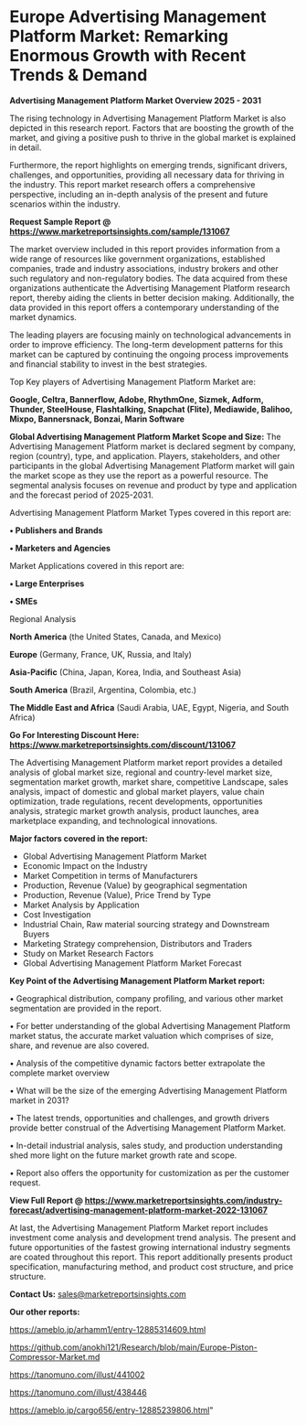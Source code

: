 # Europe Advertising Management Platform Market: Remarking Enormous Growth with Recent Trends & Demand

<Strong> Advertising Management Platform Market Overview 2025 - 2031</strong>

The rising technology in Advertising Management Platform Market is also depicted in this research report. Factors that are boosting the growth of the market, and giving a positive push to thrive in the global market is explained in detail.

Furthermore, the report highlights on emerging trends, significant drivers, challenges, and opportunities, providing all necessary data for thriving in the industry. This report market research offers a comprehensive perspective, including an in-depth analysis of the present and future scenarios within the industry.

<strong>Request Sample Report @ <a href=https://www.marketreportsinsights.com/sample/131067>https://www.marketreportsinsights.com/sample/131067</a></strong>

The market overview included in this report provides information from a wide range of resources like government organizations, established companies, trade and industry associations, industry brokers and other such regulatory and non-regulatory bodies. The data acquired from these organizations authenticate the Advertising Management Platform research report, thereby aiding the clients in better decision making. Additionally, the data provided in this report offers a contemporary understanding of the market dynamics.

The leading players are focusing mainly on technological advancements in order to improve efficiency. The long-term development patterns for this market can be captured by continuing the ongoing process improvements and financial stability to invest in the best strategies.

Top Key players of Advertising Management Platform Market are:

<strong>Google, Celtra, Bannerflow, Adobe, RhythmOne, Sizmek, Adform, Thunder, SteelHouse, Flashtalking, Snapchat (Flite), Mediawide, Balihoo, Mixpo, Bannersnack, Bonzai, Marin Software</strong>

<strong><b>Global Advertising Management Platform Market Scope and Size:</b></strong>
The Advertising Management Platform market is declared segment by company, region (country), type, and application. Players, stakeholders, and other participants in the global Advertising Management Platform market will gain the market scope as they use the report as a powerful resource. The segmental analysis focuses on revenue and product by type and application and the forecast period of 2025-2031.

Advertising Management Platform Market Types covered in this report are:

<strong>• Publishers and Brands

• Marketers and Agencies</strong>

Market Applications covered in this report are:

<strong>• Large Enterprises

• SMEs</strong> 

Regional Analysis

<strong>North America</strong> (the United States, Canada, and Mexico)

<strong>Europe</strong> (Germany, France, UK, Russia, and Italy)

<strong>Asia-Pacific</strong> (China, Japan, Korea, India, and Southeast Asia)

<strong>South America</strong> (Brazil, Argentina, Colombia, etc.)

<strong>The Middle East and Africa</strong> (Saudi Arabia, UAE, Egypt, Nigeria, and South Africa)

<strong>Go For Interesting Discount Here: <a href=https://www.marketreportsinsights.com/discount/131067>https://www.marketreportsinsights.com/discount/131067</a></strong>

The Advertising Management Platform market report provides a detailed analysis of global market size, regional and country-level market size, segmentation market growth, market share, competitive Landscape, sales analysis, impact of domestic and global market players, value chain optimization, trade regulations, recent developments, opportunities analysis, strategic market growth analysis, product launches, area marketplace expanding, and technological innovations.

<strong><b>Major factors covered in the report:</b></strong>
<ul>
  <li>Global Advertising Management Platform Market </li>
  <li>Economic Impact on the Industry</li>
  <li>Market Competition in terms of Manufacturers</li>
  <li>Production, Revenue (Value) by geographical segmentation</li>
  <li>Production, Revenue (Value), Price Trend by Type</li>
  <li>Market Analysis by Application</li>
  <li>Cost Investigation</li>
  <li>Industrial Chain, Raw material sourcing strategy and Downstream Buyers</li>
  <li>Marketing Strategy comprehension, Distributors and Traders</li>
  <li>Study on Market Research Factors</li>
  <li>Global Advertising Management Platform Market Forecast</li>
</ul>

<strong><b>Key Point of the Advertising Management Platform Market report:</b></strong>

• Geographical distribution, company profiling, and various other market segmentation are provided in the report.

• For better understanding of the global Advertising Management Platform market status, the accurate market valuation which comprises of size, share, and revenue are also covered.

• Analysis of the competitive dynamic factors better extrapolate the complete market overview

• What will be the size of the emerging Advertising Management Platform market in 2031?

• The latest trends, opportunities and challenges, and growth drivers provide better construal of the Advertising Management Platform Market.

• In-detail industrial analysis, sales study, and production understanding shed more light on the future market growth rate and scope.

• Report also offers the opportunity for customization as per the customer request.

<strong><b>View Full Report @ <a href=https://www.marketreportsinsights.com/industry-forecast/advertising-management-platform-market-2022-131067>https://www.marketreportsinsights.com/industry-forecast/advertising-management-platform-market-2022-131067</a></b></strong>


At last, the Advertising Management Platform Market report includes investment come analysis and development trend analysis. The present and future opportunities of the fastest growing international industry segments are coated throughout this report. This report additionally presents product specification, manufacturing method, and product cost structure, and price structure.

<strong>Contact Us:</strong>
sales@marketreportsinsights.com

<strong>Our other reports:</strong>

<a href=https://ameblo.jp/arhamm1/entry-12885314609.html>https://ameblo.jp/arhamm1/entry-12885314609.html</a>

<a href=https://github.com/anokhi121/Research/blob/main/Europe-Piston-Compressor-Market.md>https://github.com/anokhi121/Research/blob/main/Europe-Piston-Compressor-Market.md</a>

<a href=https://tanomuno.com/illust/441002>https://tanomuno.com/illust/441002</a>

<a href=https://tanomuno.com/illust/438446>https://tanomuno.com/illust/438446</a>

<a href=https://ameblo.jp/cargo656/entry-12885239806.html>https://ameblo.jp/cargo656/entry-12885239806.html</a>"
